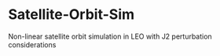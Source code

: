 # Satellite-Orbit-Sim
Non-linear satellite orbit simulation in LEO with J2 perturbation considerations

